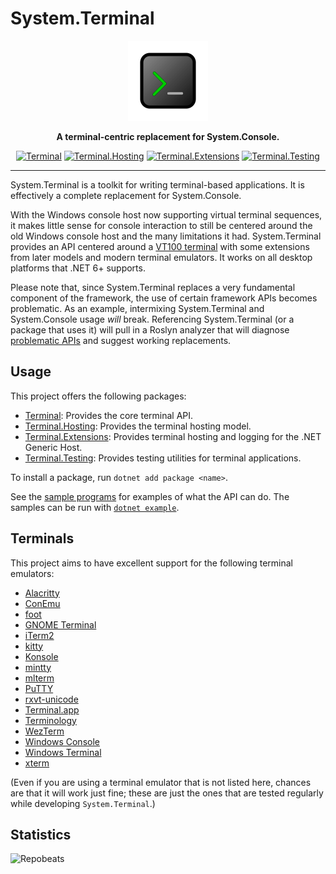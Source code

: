 # System.Terminal

<div align="center">
    <img src="system-terminal.svg"
         width="128" />
</div>

<p align="center">
    <strong>
        A terminal-centric replacement for System.Console.
    </strong>
</p>

<div align="center">

[![Terminal](https://img.shields.io/nuget/v/Terminal.svg?label=Terminal)](https://www.nuget.org/packages/Terminal)
[![Terminal.Hosting](https://img.shields.io/nuget/v/Terminal.Hosting.svg?label=Terminal.Hosting)](https://www.nuget.org/packages/Terminal.Hosting)
[![Terminal.Extensions](https://img.shields.io/nuget/v/Terminal.Extensions.svg?label=Terminal.Extensions)](https://www.nuget.org/packages/Terminal.Extensions)
[![Terminal.Testing](https://img.shields.io/nuget/v/Terminal.Testing.svg?label=Terminal.Testing)](https://www.nuget.org/packages/Terminal.Testing)

</div>

---

System.Terminal is a toolkit for writing terminal-based applications. It is
effectively a complete replacement for System.Console.

With the Windows console host now supporting virtual terminal sequences, it
makes little sense for console interaction to still be centered around the old
Windows console host and the many limitations it had. System.Terminal provides
an API centered around a [VT100 terminal](https://vt100.net) with some
extensions from later models and modern terminal emulators. It works on all
desktop platforms that .NET 6+ supports.

Please note that, since System.Terminal replaces a very fundamental component of
the framework, the use of certain framework APIs becomes problematic. As an
example, intermixing System.Terminal and System.Console usage *will* break.
Referencing System.Terminal (or a package that uses it) will pull in a Roslyn
analyzer that will diagnose
[problematic APIs](src/core/buildTransitive/BannedSymbols.txt) and suggest
working replacements.

## Usage

This project offers the following packages:

* [Terminal](https://www.nuget.org/packages/Terminal): Provides the core
  terminal API.
* [Terminal.Hosting](https://www.nuget.org/packages/Terminal.Hosting): Provides
  the terminal hosting model.
* [Terminal.Extensions](https://www.nuget.org/packages/Terminal.Extensions):
  Provides terminal hosting and logging for the .NET Generic Host.
* [Terminal.Testing](https://www.nuget.org/packages/Terminal.Testing): Provides
  testing utilities for terminal applications.

To install a package, run `dotnet add package <name>`.

See the [sample programs](src/samples) for examples of what the API can do. The
samples can be run with
[`dotnet example`](https://github.com/patriksvensson/dotnet-example).

## Terminals

This project aims to have excellent support for the following terminal
emulators:

* [Alacritty](https://github.com/alacritty/alacritty)
* [ConEmu](https://conemu.github.io)
* [foot](https://codeberg.org/dnkl/foot)
* [GNOME Terminal](https://help.gnome.org/users/gnome-terminal/stable)
* [iTerm2](https://iterm2.com)
* [kitty](https://sw.kovidgoyal.net/kitty)
* [Konsole](https://konsole.kde.org)
* [mintty](https://mintty.github.io)
* [mlterm](http://mlterm.sourceforge.net)
* [PuTTY](https://www.putty.org)
* [rxvt-unicode](http://software.schmorp.de/pkg/rxvt-unicode.html)
* [Terminal.app](https://support.apple.com/guide/terminal/welcome/mac)
* [Terminology](https://terminolo.gy)
* [WezTerm](https://wezfurlong.org/wezterm)
* [Windows Console](https://docs.microsoft.com/en-us/windows/console)
* [Windows Terminal](https://aka.ms/terminal)
* [xterm](https://invisible-island.net/xterm)

(Even if you are using a terminal emulator that is not listed here, chances are
that it will work just fine; these are just the ones that are tested regularly
while developing `System.Terminal`.)

## Statistics

![Repobeats](https://repobeats.axiom.co/api/embed/56d1f4cda2c680fe93627ab2f884a3ce78c7d1d6.svg)
